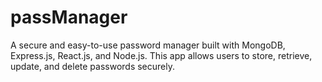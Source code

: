 # passManager
A secure and easy-to-use password manager built with MongoDB, Express.js, React.js, and Node.js. This app allows users to store, retrieve, update, and delete passwords securely.
